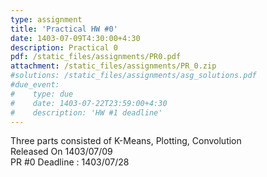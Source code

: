```yaml
---
type: assignment
title: 'Practical HW #0'
date: 1403-07-09T4:30:00+4:30
description: Practical 0
pdf: /static_files/assignments/PR0.pdf
attachment: /static_files/assignments/PR_0.zip
#solutions: /static_files/assignments/asg_solutions.pdf
#due_event: 
#    type: due
#    date: 1403-07-22T23:59:00+4:30
#    description: 'HW #1 deadline'
---
```

Three parts consisted of K-Means, Plotting, Convolution<br>
Released On 1403/07/09<br>
PR #0 Deadline : 1403/07/28

